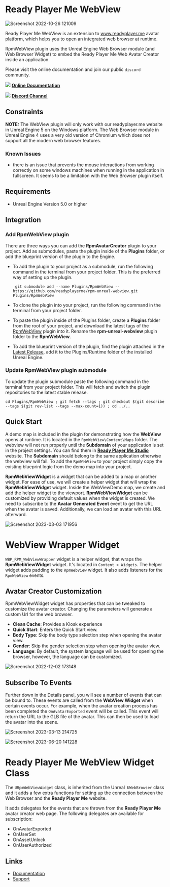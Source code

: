 # Ready Player Me WebView

![Screenshot 2022-10-26 121009](https://user-images.githubusercontent.com/108666572/198000086-7771d6a5-70cc-4b39-b087-b0533257d9be.png)

Ready Player Me WebView is an extension to www.readyplayer.me avatar platform, which helps you to open an integrated web browser at runtime.

RpmWebView plugin uses the Unreal Engine Web Browser module (and Web Browser Widget) to embed the Ready Player Me Web Avatar Creator inside an application.

Please visit the online documentation and join our public `discord` community.

![](https://i.imgur.com/zGamwPM.png) **[Online Documentation]( https://docs.readyplayer.me/ready-player-me/integration-guides/unreal-sdk )**

![](https://i.imgur.com/FgbNsPN.png) **[Discord Channel]( https://discord.gg/9veRUu2 )**

## Constraints

**NOTE:** The WebView plugin will only work with our readyplayer.me website in Unreal Engine 5 on the Windows platform. The Web Browser module in Unreal Engine 4 uses a very old version of Chromium which does not support all the modern web browser features.

### Known Issues
- there is an issue that prevents the mouse interactions from working correctly on some windows machines when running in the application in fullscreen. It seems to be a limitation with the Web Browser plugin itself. 

## Requirements

- Unreal Engine Version 5.0 or higher

## Integration

### Add RpmWebView plugin

There are three ways you can add the **RpmAvatarCreator** plugin to your project. Add as submodules, paste the plugin inside of the **Plugins** folder, or add the blueprint version of the plugin to the Engine.

- To add the plugin to your project as a submodule, run the following command in the terminal from your project folder. This is the preferred way of setting up the plugin.

  ```
   git submodule add --name Plugins/RpmWebView -- https://github.com/readyplayerme/rpm-unreal-webview.git Plugins/RpmWebView
  ```

- To clone the plugin into your project, run the following command in the terminal from your project folder.

- To paste the plugin inside of the Plugins folder, create a **Plugins** folder from the root of your project, and download the latest tags of the [RpmWebView](https://github.com/readyplayerme/rpm-unreal-webview.git) plugin into it. Rename the **rpm-unreal-webview** plugin folder to the **RpmWebView**.

- To add the blueprint version of the plugin, find the plugin attached in the [Latest Release](https://github.com/readyplayerme/rpm-unreal-webview/releases/latest), add it to the Plugins/Runtime folder of the installed Unreal Engine.

### Update RpmWebView plugin submodule

To update the plugin submodule paste the following command in the terminal from your project folder. This will fetch and switch the plugin repositories to the latest stable release.

  ```
  cd Plugins/RpmWebView ; git fetch --tags ; git checkout $(git describe --tags $(git rev-list --tags --max-count=1)) ; cd ../..
  ```

## Quick Start

A demo map is included in the plugin for demonstrating how the **WebView** opens at runtime. It is located in the `RpmWebView\Content\Maps` folder.
The webview will not run properly until the **Subdomain** of your application is set in the project settings. You can find them in [**Ready Player Me Studio**](https://studio.readyplayer.me/signin) website.
The **Subdomain** should belong to the same application otherwise the webview will fail.
To add the `RpmWebView` to your project simply copy the existing blueprint logic from the demo map into your project.

**RpmWebViewWidget** is a widget that can be added to a map or another widget.
For ease of use, we will create a helper widget that will wrap the **RpmWebViewWidget** widget.
Inside the WebViewDemo map, we create and add the helper widget to the viewport.
**RpmWebViewWidget** can be customized by providing default values when the widget is created.
We need to subscribe to the **Avatar Generated Event** event to get the URL when the avatar is saved.
Additionally, we can load an avatar with this URL afterward.

![Screenshot 2023-03-03 171956](https://github.com/readyplayerme/rpm-unreal-webview/assets/3124894/41d93145-797f-45c0-86df-dc407b1497f0)

# WebView Wrapper Widget

`WBP_RPM_WebViewWrapper` widget is a helper widget, that wraps the **RpmWebViewWidget** widget. It's located in `Content > Widgets`.
The helper widget adds padding to the `RpmWebView` widget. It also adds listeners for the `RpmWebView` events.

## Avatar Creator Customization

RpmWebViewWidget widget has properties that can be tweaked to customize the avatar creator. Changing the parameters will generate a custom Url for the web browser.
- **Clean Cache**: Provides a Kiosk experience
- **Quick Start**: Enters the Quick Start view.
- **Body Type**: Skip the body type selection step when opening the avatar view.
- **Gender**: Skip the gender selection step when opening the avatar view.
- **Language**: By default, the system language will be used for opening the browser, however, the language can be customized.

![Screenshot 2022-12-02 173148](https://user-images.githubusercontent.com/3124894/205340278-cc75a168-7813-4e32-bfdb-e44e41f00555.png)

## Subscribe To Events

Further down in the Details panel, you will see a number of events that can be bound to.
These events are called from the **WebView Widget** when certain events occur.
For example, when the avatar creation process has been completed the `OnAvatarExported` event will be called.
This event will return the URL to the GLB file of the avatar. This can then be used to load the avatar into the scene.

![Screenshot 2023-03-13 214725](https://github.com/readyplayerme/rpm-unreal-webview/assets/3124894/ecbf65cc-9231-4816-96c4-8ce1420077e4)

![Screenshot 2023-06-20 141228](https://github.com/readyplayerme/rpm-unreal-webview/assets/3124894/a21d733e-28f0-4f3f-b413-02ac3fb67c5c)

# Ready Player Me WebView Widget Class

The `URpmWebViewWidget` class, is inherited from the Unreal` UWebBrowser` class and it adds a few extra functions for setting up the connection between the Web Browser and the **Ready Player Me** website.

It adds delegates for the events that are thrown from the **Ready Player Me** avatar creator web page.
The following delegates are available for subscription: 
- OnAvatarExported
- OnUserSet
- OnAssetUnlock
- OnUserAuthorized

## Links
- [Documentation](https://docs.readyplayer.me/ready-player-me/integration-guides/unreal-engine)
- [Support](https://docs.readyplayer.me/ready-player-me/integration-guides/unreal-engine/troubleshooting)
